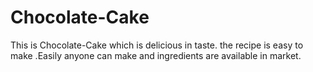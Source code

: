 # Chocolate-Cake
This is Chocolate-Cake which is delicious in taste.
the recipe is easy to make .Easily anyone can make and ingredients are available in market.
